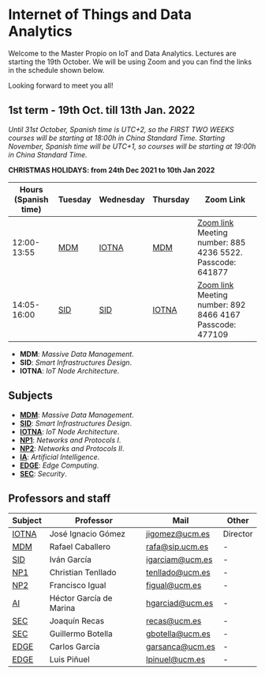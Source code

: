 # Internet of Things and Data Analytics

Welcome to the Master Propio on IoT and Data Analytics. Lectures are starting the 19th October. We will be using Zoom and you can find the links in the schedule shown below.

Looking forward to meet you all!

## **1st term** - 19th Oct. till 13th Jan. 2022

*Until 31st October, Spanish time is UTC+2, so the FIRST TWO WEEKS courses will be starting at 18:00h in China Standard Time. Starting November, Spanish time will be UTC+1, so courses will be starting at 19:00h in China Standard Time.*

**CHRISTMAS HOLIDAYS: from 24th Dec 2021 to 10th Jan 2022**

| Hours (Spanish time) | Tuesday | Wednesday | Thursday | Zoom Link |
|-------|---------|-----------|----------|----------|
| 12:00-13:55 | [MDM](Subjects/MDM/index.md)     | [IOTNA](Subjects/IOTNA/index.md)     | [MDM](Subjects/MDM/index.md)      | [Zoom link](https://us02web.zoom.us/j/88542365522?pwd=ZVVjZzV2eFNBWkM3VGlDakI0enlmQT09)  Meeting number: 885 4236 5522.   Passcode: 641877 |
| 14:05-16:00 | [SID](Subjects/SID/index.md)     | [SID](Subjects/SID/index.md)       | [IOTNA](Subjects/IOTNA/index.md)    | [Zoom link](https://us02web.zoom.us/j/89284664167?pwd=ZGwxQzg4OXEyY0EydUd5RXNUenZ6Zz09)   Meeting number: 892 8466 4167 Passcode: 477109 |

* **MDM**: *Massive Data Management*.
* **SID**: *Smart Infrastructures Design*. 
* **IOTNA**: *IoT Node Architecture*.

## Subjects

* [**MDM**](Subjects/MDM/index.md): *Massive Data Management*.
* [**SID**](Subjects/SID/index.md): *Smart Infrastructures Design*. 
* [**IOTNA**](Subjects/IOTNA/index.md): *IoT Node Architecture*.
* [**NP1**](Subjects/NP1/index.md): *Networks and Protocols I*.
* [**NP2**](Subjects/NP2/index.md): *Networks and Protocols II*.
* [**IA**](Subjects/IA/index.md): *Artificial Intelligence*.
* [**EDGE**](Subjects/EDGE/index.md): *Edge Computing*.
* [**SEC**](Subjects/SEC/index.md): *Security*.

## Professors and staff

| Subject | Professor | Mail      | Other    |
|---------|-----------|-----------|----------|
| [IOTNA](Subjects/MDM/index.md)   | José Ignacio Gómez | jigomez@ucm.es  | Director     |
| [MDM](Subjects/MDM/index.md)     | Rafael Caballero   | rafa@sip.ucm.es | -      |
| [SID](Subjects/MDM/index.md)     | Iván García        | igarciam@ucm.es | -      |
| [NP1](Subjects/MDM/index.md)     | Christian Tenllado | tenllado@ucm.es | -      |
| [NP2](Subjects/MDM/index.md)     | Francisco Igual    | figual@ucm.es   | -      |
| [AI](Subjects/MDM/index.md)      | Héctor García de Marina     | hgarciad@ucm.es | -      |
| [SEC](Subjects/MDM/index.md)     | Joaquín Recas      | recas@ucm.es    | -      |
| [SEC](Subjects/MDM/index.md)     | Guillermo Botella      | gbotella@ucm.es    | -      |
| [EDGE](Subjects/MDM/index.md)    | Carlos García      | garsanca@ucm.es | -      |
| [EDGE](Subjects/MDM/index.md)    | Luis Piñuel      | lpinuel@ucm.es | -      |



